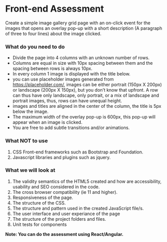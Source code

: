 # Front-end Assessment
Create a simple image gallery grid page with an on-click event for the images that opens an overlay pop-up with a short description (A paragraph of three to four lines) about the image clicked. 

### What do you need to do
- Divide the page into 4 columns with an unknown number of rows.
- Columns are equal in size with 10px spacing between them and the spacing between rows is always 10px.
- In every column 1 image is displayed with the title below.
- you can use placeholder images generated from https://placeholder.com/, images can be either portrait (150px X 200px) or landscape (200px X 150px), but you don’t know that upfront. A row can thus have only landscape, only portrait, or a mix of landscape and portrait images, thus, rows can have unequal height.
- images and titles are aligned in the center of the column, the title is 5px below the image.
- The maximum width of the overlay pop-up is 600px, this pop-up will appear when an image is clicked.
- You are free to add subtle transitions and/or animations.

### What NOT to use
1. CSS Front-end frameworks such as Bootstrap and Foundation.
2. Javascript libraries and plugins such as jquery.

### What we will look at
1. The validity semantics of the HTML5 created and how are accessibility, usability and SEO considered in the code.
2. The cross browser compatibility (ie 11 and higher).
3. Responsiveness of the page.
4. The structure of the CSS.
5. The structure and pattern used in the created JavaScript file/s.
6. The user interface and user experiance of the page
7. The structure of the project folders and files.
8. Unit tests for components

**Note: You can do the assessment using React/Angular.**